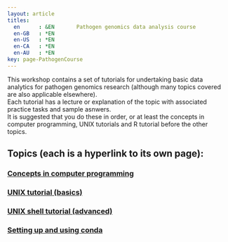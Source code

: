```yaml
---
layout: article
titles:
  en      : &EN       Pathogen genomics data analysis course
  en-GB   : *EN
  en-US   : *EN
  en-CA   : *EN
  en-AU   : *EN
key: page-PathogenCourse
---
```



This workshop contains a set of tutorials for undertaking basic data analytics for pathogen genomics research (although many topics covered are also applicable elsewhere).<br />
Each tutorial has a lecture or explanation of the topic with associated practice tasks and sample asnwers.<br />
It is suggested that you do these in order, or at least the concepts in computer programming, UNIX tutorials and R tutorial before the other topics. <br />
## Topics (each is a hyperlink to its own page):
### [Concepts in computer programming](https://conmeehan.github.io/PathogenDataCourse/ConceptsInComputerProgramming)
### [UNIX tutorial (basics)](https://conmeehan.github.io/UNIXtutorial)
### [UNIX shell tutorial (advanced)](https://conmeehan.github.io/advancedUNIXtutorial)
### [Setting up and using conda]()


